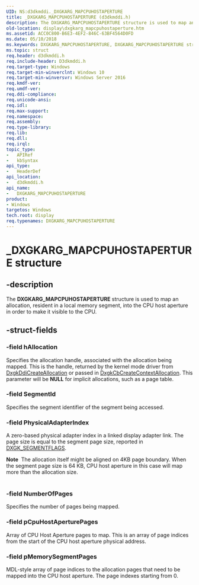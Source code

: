 ```yaml
---
UID: NS:d3dkmddi._DXGKARG_MAPCPUHOSTAPERTURE
title: _DXGKARG_MAPCPUHOSTAPERTURE (d3dkmddi.h)
description: The DXGKARG_MAPCPUHOSTAPERTURE structure is used to map an allocation, resident in a local memory segment, into the CPU host aperture in order to make it visible to the CPU.
old-location: display\dxgkarg_mapcpuhostaperture.htm
ms.assetid: ACC0C800-B6E3-4EF2-846C-63BF4564D0FD
ms.date: 05/10/2018
ms.keywords: DXGKARG_MAPCPUHOSTAPERTURE, DXGKARG_MAPCPUHOSTAPERTURE structure [Display Devices], _DXGKARG_MAPCPUHOSTAPERTURE, d3dkmddi/DXGKARG_MAPCPUHOSTAPERTURE, display.dxgkarg_mapcpuhostaperture
ms.topic: struct
req.header: d3dkmddi.h
req.include-header: D3dkmddi.h
req.target-type: Windows
req.target-min-winverclnt: Windows 10
req.target-min-winversvr: Windows Server 2016
req.kmdf-ver: 
req.umdf-ver: 
req.ddi-compliance: 
req.unicode-ansi: 
req.idl: 
req.max-support: 
req.namespace: 
req.assembly: 
req.type-library: 
req.lib: 
req.dll: 
req.irql: 
topic_type:
-	APIRef
-	kbSyntax
api_type:
-	HeaderDef
api_location:
-	d3dkmddi.h
api_name:
-	DXGKARG_MAPCPUHOSTAPERTURE
product:
- Windows
targetos: Windows
tech.root: display
req.typenames: DXGKARG_MAPCPUHOSTAPERTURE
---
```


# _DXGKARG_MAPCPUHOSTAPERTURE structure


## -description


The <b>DXGKARG_MAPCPUHOSTAPERTURE</b> structure is used to map an allocation, resident in a local memory segment, into the CPU host aperture in order to make it visible to the CPU.


## -struct-fields




### -field hAllocation

Specifies the allocation handle, associated with the allocation being mapped. This is the handle, returned by the kernel mode driver from <a href="https://msdn.microsoft.com/a28287d6-4dfa-4db4-92df-bbcd9379a5b2">DxgkDdiCreateAllocation</a> or passed in <a href="https://msdn.microsoft.com/b6b142a4-20eb-4368-bd7f-8a25f4fe48ca">DxgkCbCreateContextAllocation</a>. This parameter will be <b>NULL</b> for implicit allocations, such as a page table.


### -field SegmentId

Specifies the segment identifier of the segment being accessed.


### -field PhysicalAdapterIndex

A zero-based physical adapter index in a linked display adapter link.
The page size is equal to the segment page size, reported in <a href="https://msdn.microsoft.com/library/windows/hardware/ff562039">DXGK_SEGMENTFLAGS</a>.


<div class="alert"><b>Note</b>  The allocation itself might be aligned on 4KB page boundary. When the segment page size is 64 KB, CPU host aperture in this case will map more than the allocation size.
</div>
<div> </div>

### -field NumberOfPages

Specifies the number of pages being mapped.


### -field pCpuHostAperturePages

Array of CPU Host Aperture pages to map. This is an array of page indices from the start of the CPU host aperture physical address.


### -field pMemorySegmentPages

MDL-style array of page indices to the allocation pages that need to be mapped into the CPU host aperture. The page indexes starting from 0. 

